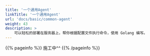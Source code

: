 ```yaml
---
title: '一个通用Agent'
linkTitle: '一个通用Agent'
url: 'docs/basic/common-agent'
weight: 43
description: >
    可以轻松的部署在服务器上，帮你根据配置文件执行命令，使用 Golang 编写。
---
```


{{% pageinfo %}}
施工中^^
{{% /pageinfo %}}
